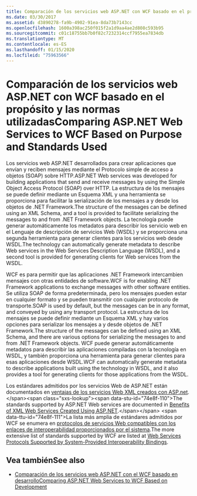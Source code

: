```yaml
---
title: Comparación de los servicios web ASP.NET con WCF basado en el propósito y las normas utilizadas
ms.date: 03/30/2017
ms.assetid: d3890278-fa9b-4902-91ea-8da73b7143cc
ms.openlocfilehash: 1600a398ac250f015f2a1d9aa4ae2d808c593b95
ms.sourcegitcommit: c01c18755bb7b0f82c7232314ccf7955ea7834db
ms.translationtype: MT
ms.contentlocale: es-ES
ms.lasthandoff: 01/15/2020
ms.locfileid: "75963566"
---
```

# <a name="comparing-aspnet-web-services-to-wcf-based-on-purpose-and-standards-used"></a><span data-ttu-id="74e8f-102">Comparación de los servicios web ASP.NET con WCF basado en el propósito y las normas utilizadas</span><span class="sxs-lookup"><span data-stu-id="74e8f-102">Comparing ASP.NET Web Services to WCF Based on Purpose and Standards Used</span></span>
<span data-ttu-id="74e8f-103">Los servicios web ASP.NET desarrollados para crear aplicaciones que envían y reciben mensajes mediante el Protocolo simple de acceso a objetos (SOAP) sobre HTTP.</span><span class="sxs-lookup"><span data-stu-id="74e8f-103">ASP.NET Web services was developed for building applications that send and receive messages by using the Simple Object Access Protocol (SOAP) over HTTP.</span></span> <span data-ttu-id="74e8f-104">La estructura de los mensajes se puede definir mediante un Esquema XML y una herramienta se proporciona para facilitar la serialización de los mensajes a y desde los objetos de .NET Framework.</span><span class="sxs-lookup"><span data-stu-id="74e8f-104">The structure of the messages can be defined using an XML Schema, and a tool is provided to facilitate serializing the messages to and from .NET Framework objects.</span></span> <span data-ttu-id="74e8f-105">La tecnología puede generar automáticamente los metadatos para describir los servicio web en el Lenguaje de descripción de servicios Web (WSDL) y se proporciona una segunda herramienta para generar clientes para los servicios web desde WSDL.</span><span class="sxs-lookup"><span data-stu-id="74e8f-105">The technology can automatically generate metadata to describe Web services in the Web Services Description Language (WSDL), and a second tool is provided for generating clients for Web services from the WSDL.</span></span>  
  
 <span data-ttu-id="74e8f-106">WCF es para permitir que las aplicaciones .NET Framework intercambien mensajes con otras entidades de software.</span><span class="sxs-lookup"><span data-stu-id="74e8f-106">WCF is for enabling .NET Framework applications to exchange messages with other software entities.</span></span> <span data-ttu-id="74e8f-107">Se utiliza SOAP de forma predeterminada, pero los mensajes pueden estar en cualquier formato y se pueden transmitir con cualquier protocolo de transporte.</span><span class="sxs-lookup"><span data-stu-id="74e8f-107">SOAP is used by default, but the messages can be in any format, and conveyed by using any transport protocol.</span></span> <span data-ttu-id="74e8f-108">La estructura de los mensajes se puede definir mediante un Esquema XML y hay varios opciones para serializar los mensajes a y desde objetos de .NET Framework.</span><span class="sxs-lookup"><span data-stu-id="74e8f-108">The structure of the messages can be defined using an XML Schema, and there are various options for serializing the messages to and from .NET Framework objects.</span></span> <span data-ttu-id="74e8f-109">WCF puede generar automáticamente metadatos para describir las aplicaciones compiladas con la tecnología en WSDL, y también proporciona una herramienta para generar clientes para esas aplicaciones desde WSDL.</span><span class="sxs-lookup"><span data-stu-id="74e8f-109">WCF can automatically generate metadata to describe applications built using the technology in WSDL, and it also provides a tool for generating clients for those applications from the WSDL.</span></span>  
  
 <span data-ttu-id="74e8f-110">Los estándares admitidos por los servicios Web de ASP.NET están documentados en [ventajas de los servicios Web XML creados con ASP.net](https://docs.microsoft.com/previous-versions/dotnet/netframework-4.0/0859ebft(v=vs.100)).</span><span class="sxs-lookup"><span data-stu-id="74e8f-110">The standards supported by ASP.NET Web services are documented in [Benefits of XML Web Services Created Using ASP.NET](https://docs.microsoft.com/previous-versions/dotnet/netframework-4.0/0859ebft(v=vs.100)).</span></span> <span data-ttu-id="74e8f-111">La lista más amplia de estándares admitidos por WCF se enumera en [protocolos de servicios Web compatibles con los enlaces de interoperabilidad proporcionados por el sistema](../../../../docs/framework/wcf/feature-details/web-services-protocols-supported-by-system-provided-interoperability-bindings.md).</span><span class="sxs-lookup"><span data-stu-id="74e8f-111">The more extensive list of standards supported by WCF are listed at [Web Services Protocols Supported by System-Provided Interoperability Bindings](../../../../docs/framework/wcf/feature-details/web-services-protocols-supported-by-system-provided-interoperability-bindings.md).</span></span>  
  
## <a name="see-also"></a><span data-ttu-id="74e8f-112">Vea también</span><span class="sxs-lookup"><span data-stu-id="74e8f-112">See also</span></span>

- [<span data-ttu-id="74e8f-113">Comparación de los servicios web ASP.NET con el WCF basado en desarrollo</span><span class="sxs-lookup"><span data-stu-id="74e8f-113">Comparing ASP.NET Web Services to WCF Based on Development</span></span>](../../../../docs/framework/wcf/feature-details/comparing-aspnet-web-services-to-wcf-based-on-development.md)
